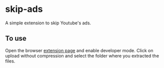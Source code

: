 # skip-ads
A simple extension to skip Youtube's ads.

## To use
Open the browser [extension page](chrome://extensions/) and enable developer mode. Click on upload without compression and select the folder where you extracted the files.
